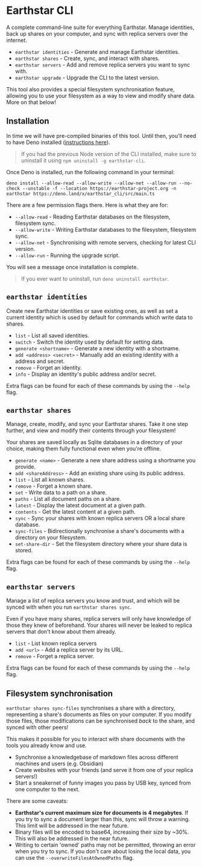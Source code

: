 # Earthstar CLI

A complete command-line suite for everything Earthstar. Manage identities, back
up shares on your computer, and sync with replica servers over the internet.

- `earthstar identities` - Generate and manage Earthstar identities.
- `earthstar shares` - Create, sync, and interact with shares.
- `earthstar servers` - Add and remove replica servers you want to sync with.
- `earthstar upgrade` - Upgrade the CLI to the latest version.

This tool also provides a special filesystem synchronisation feature, allowing
you to use your filesystem as a way to view and modify share data. More on that
below!

## Installation

In time we will have pre-compiled binaries of this tool. Until then, you'll need
to have Deno installed
([instructions here](https://deno.land/manual/getting_started/installation)).

> If you had the previous Node version of the CLI installed, make sure to
> uninstall it using `npm uninstall -g earthstar-cli`.

Once Deno is installed, run the following command in your terminal:

`deno install --allow-read --allow-write --allow-net --allow-run --no-check --unstable -f --location https://earthstar-project.org -n earthstar https://deno.land/x/earthstar_cli/src/main.ts`

There are a few permission flags there. Here is what they are for:

- `--allow-read` - Reading Earthstar databases on the filesystem, filesystem
  sync.
- `--allow-write` - Writing Earthstar databases to the filesystem, filesystem
  sync.
- `--allow-net` - Synchronising with remote servers, checking for latest CLI
  version.
- `--allow-run` - Running the upgrade script.

You will see a message once installation is complete.

> If you ever want to uninstall, run `deno uninstall earthstar`.

## `earthstar identities`

Create new Earthstar identities or save existing ones, as well as set a current
identity which is used by default for commands which write data to shares.

- `list` - List all saved identities.
- `switch` - Switch the identity used by default for setting data.
- `generate <shortname>` - Generate a new identity with a shortname.
- `add <address> <secret>` - Manually add an existing identity with a address
  and secret.
- `remove` - Forget an identity.
- `info` - Display an identity's public address and/or secret.

Extra flags can be found for each of these commands by using the `--help` flag.

## `earthstar shares`

Manage, create, modify, and sync your Earthstar shares. Take it one step
further, and view and modify their contents through your filesystem!

Your shares are saved locally as Sqlite databases in a directory of your choice,
making them fully functional even when you're offline.

- `generate <name>` - Generate a new share address using a shortname you
  provide.
- `add <shareAddress>` - Add an existing share using its public address.
- `list` - List all known shares.
- `remove` - Forget a known share.
- `set` - Write data to a path on a share.
- `paths` - List all document paths on a share.
- `latest` - Display the latest document at a given path.
- `contents` - Get the latest content at a given path.
- `sync` - Sync your shares with known replica servers OR a local share
  database.
- `sync-files` - Bidirectionally synchronise a share's documents with a
  directory on your filesystem.
- `set-share-dir` - Set the filesystem directory where your share data is
  stored.

Extra flags can be found for each of these commands by using the `--help` flag.

## `earthstar servers`

Manage a list of replica servers you know and trust, and which will be synced
with when you run `earthstar shares sync`.

Even if you have many shares, replica servers will only have knowledge of those
they knew of beforehand. Your shares will never be leaked to replica servers
that don't know about them already.

- `list` - List known replica servers
- `add <url>` - Add a replica server by its URL.
- `remove` - Forget a replica server.

Extra flags can be found for each of these commands by using the `--help` flag.

## Filesystem synchronisation

`earthstar shares sync-files` synchronises a share with a directory,
representing a share's documents as files on your computer. If you modify those
files, those modifications can be synchronised _back_ to the share, and synced
with other peers!

This makes it possible for you to interact with share documents with the tools
you already know and use.

- Synchronise a knowledgebase of markdown files across different machines and
  users (e.g. Obsidian)
- Create websites with your friends (and serve it from one of your replica
  servers!)
- Start a sneakernet of funny images you pass by USB key, synced from one
  computer to the next.

There are some caveats:

- **Earthstar's current maximum size for documents is 4 megabytes**. If you try
  to sync a document larger than this, sync will throw a warning. This limit
  will be addressed in the near future.
- Binary files will be encoded to base64, increasing their size by ~30%. This
  will also be addressed in the near future.
- Writing to certain 'owned' paths may not be permitted, throwing an error when
  you try to sync. If you don't care about losing the local data, you can use
  the `--overwriteFilesAtOwnedPaths` flag.
